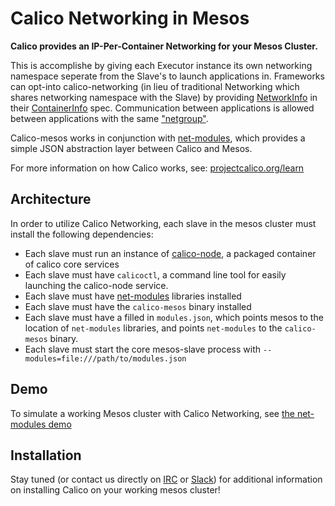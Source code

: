 # Calico Networking in Mesos
**Calico provides an IP-Per-Container Networking for your Mesos Cluster.**

This is accomplishe by giving each Executor instance its own networking namespace seperate from the Slave's to launch applications in. Frameworks can opt-into calico-networking (in lieu of traditional Networking which shares networking namespace with the Slave) by providing [NetworkInfo](https://github.com/apache/mesos/blob/0.25.0-rc1/include/mesos/mesos.proto#L1366) in their [ContainerInfo](https://github.com/apache/mesos/blob/0.25.0-rc1/include/mesos/mesos.proto#L1458) spec. Communication between applications is allowed between applications with the same ["netgroup"](https://github.com/apache/mesos/blob/0.25.0-rc1/include/mesos/mesos.proto#L1389).

Calico-mesos works in conjunction with [net-modules](https://github.com/mesosphere/net-modules), which provides a simple JSON abstraction layer between Calico and Mesos.

For more information on how Calico works, see: [projectcalico.org/learn](http://projectcalico.org/learn) 

## Architecture
In order to utilize Calico Networking, each slave in the mesos cluster must install the following dependencies:
- Each slave must run an instance of [calico-node](https://github.com/projectcalico/calico-docker#how-does-it-work), a packaged container of calico core services
- Each slave must have `calicoctl`, a command line tool for easily launching the calico-node service.
- Each slave must have [net-modules](https://github.com/mesosphere/net-modules) libraries installed
- Each slave must have the `calico-mesos` binary installed
- Each slave must have a filled in `modules.json`, which points mesos to the location of `net-modules` libraries, and points `net-modules` to the `calico-mesos` binary.
- Each slave must start the core mesos-slave process with `--modules=file:///path/to/modules.json`

## Demo
To simulate a working Mesos cluster with Calico Networking, see [the net-modules demo](https://github.com/mesosphere/net-modules)

## Installation
Stay tuned (or contact us directly on [IRC](http://webchat.freenode.net/?randomnick=1&channels=%23calico&uio=d4) or [Slack](https://calicousers-slackin.herokuapp.com/)) for additional information on installing Calico on your working mesos cluster!

